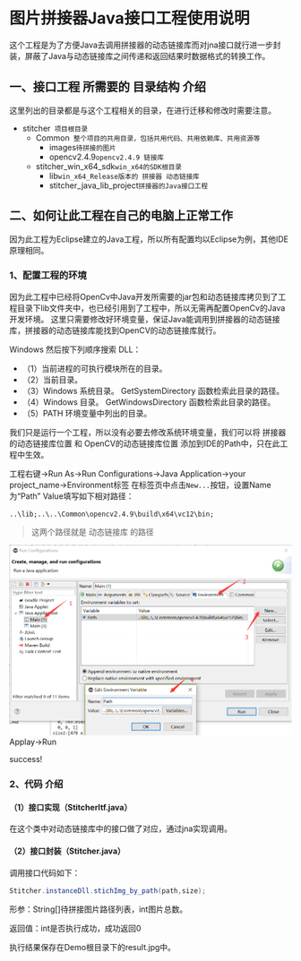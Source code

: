 # 图片拼接器Java接口工程使用说明
这个工程是为了方便Java去调用拼接器的动态链接库而对jna接口就行进一步封装，屏蔽了Java与动态链接库之间传递和返回结果时数据格式的转换工作。
##  一、接口工程 所需要的 目录结构 介绍
这里列出的目录都是与这个工程相关的目录，在进行迁移和修改时需要注意。
- stitcher``` 项目根目录```
    - Common``` 整个项目的共用目录，包括共用代码、共用依赖库、共用资源等```
        - images```待拼接的图片```
        - opencv2.4.9```opencv2.4.9 链接库```
    - stitcher_win_x64_sdk```win_x64的SDK根目录```
        - lib```win_x64_Release版本的 拼接器 动态链接库```
        - stitcher_java_lib_project```拼接器的Java接口工程```
## 二、如何让此工程在自己的电脑上正常工作
因为此工程为Eclipse建立的Java工程，所以所有配置均以Eclipse为例，其他IDE原理相同。
### 1、配置工程的环境
因为此工程中已经将OpenCv中Java开发所需要的jar包和动态链接库拷贝到了工程目录下lib文件夹中，也已经引用到了工程中，所以无需再配置OpenCv的Java开发环境。
这里只需要修改好环境变量，保证Java能调用到拼接器的动态链接库，拼接器的动态链接库能找到OpenCV的动态链接库就行。

Windows 然后按下列顺序搜索 DLL：
- （1）当前进程的可执行模块所在的目录。
- （2）当前目录。
- （3）Windows 系统目录。 GetSystemDirectory 函数检索此目录的路径。
- （4）Windows 目录。 GetWindowsDirectory 函数检索此目录的路径。
- （5）PATH 环境变量中列出的目录。

我们只是运行一个工程，所以没有必要去修改系统环境变量，我们可以将 拼接器的动态链接库位置 和 OpenCV的动态链接库位置 添加到IDE的Path中，只在此工程中生效。

工程右键->Run As->Run Configurations->Java Application->your project_name->Environment标签
在标签页中点击```New...```按钮，设置Name为“Path”
Value填写如下相对路径：
``` path
..\lib;..\..\Common\opencv2.4.9\build\x64\vc12\bin;
```
> 这两个路径就是 动态链接库 的路径

![](.png)
Applay->Run

success!
### 2、代码 介绍
#### （1）接口实现（StitcherItf.java）
在这个类中对动态链接库中的接口做了对应，通过jna实现调用。
#### （2）接口封装（Stitcher.java）
调用接口代码如下：
``` java
Stitcher.instanceDll.stichImg_by_path(path,size);
```
形参：String[]待拼接图片路径列表，int图片总数。

返回值：int是否执行成功，成功返回0

执行结果保存在Demo根目录下的result.jpg中。
